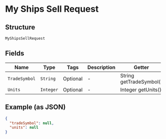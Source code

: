 
# My Ships Sell Request

## Structure

`MyShipsSellRequest`

## Fields

| Name | Type | Tags | Description | Getter | Setter |
|  --- | --- | --- | --- | --- | --- |
| `TradeSymbol` | `String` | Optional | - | String getTradeSymbol() | setTradeSymbol(String tradeSymbol) |
| `Units` | `Integer` | Optional | - | Integer getUnits() | setUnits(Integer units) |

## Example (as JSON)

```json
{
  "tradeSymbol": null,
  "units": null
}
```


